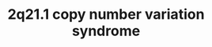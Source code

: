 ---
annotations:
- id: DOID:0060429
  parent: genetic disease
  type: Disease Ontology
  value: chromosomal duplication syndrome
- id: PW:0000013
  parent: disease pathway
  type: Pathway Ontology
  value: disease pathway
- id: DOID:0060388
  parent: genetic disease
  type: Disease Ontology
  value: chromosomal deletion syndrome
authors:
- Shad4
- Fehrhart
- Eweitz
citedin: ''
communities:
- RareDiseases
description: 'The 2q21.1 copy number variation syndrome can result in the loss of
  up to 9 protein-coding genes. Deletions and duplications in 2q21.1 were reported
  to be connected to intellectual disability, hyperactivity, and aggressive behavior
  (DOI: 10.1002/mgg3.1135,DOI: 10.1002/ajmg.a.36357). The clinical picture was explained
  by alterations in five genes important for neurological development, namely GPR148,
  FAM123C, ARHGEF4, FAM168B and PLEKHB2 (DOI: 10.1002/ajmg.a.36357,DOI: 10.1093/hmg/dds166).
  Analogically, changes in tubulin genes in 2q21.1 were linked to Motor Timing in
  ADHD (DOI: 10.1016/j.ajhg.2008.06.006). For this rare disorder, two different genomic
  locations are known according to Kirov et al. 2014 and literature cited there and
  Gimelli et al. 2014 with a larger deletion.  '
last-edited: 2024-07-23
ndex: null
organisms:
- Homo sapiens
redirect_from:
- /index.php/Pathway:WP5223
- /instance/WP5223
- /instance/WP5223_r134551
revision: r134551
schema-jsonld:
- '@context': https://schema.org/
  '@id': https://wikipathways.github.io/pathways/WP5223.html
  '@type': Dataset
  creator:
    '@type': Organization
    name: WikiPathways
  description: 'The 2q21.1 copy number variation syndrome can result in the loss of
    up to 9 protein-coding genes. Deletions and duplications in 2q21.1 were reported
    to be connected to intellectual disability, hyperactivity, and aggressive behavior
    (DOI: 10.1002/mgg3.1135,DOI: 10.1002/ajmg.a.36357). The clinical picture was explained
    by alterations in five genes important for neurological development, namely GPR148,
    FAM123C, ARHGEF4, FAM168B and PLEKHB2 (DOI: 10.1002/ajmg.a.36357,DOI: 10.1093/hmg/dds166).
    Analogically, changes in tubulin genes in 2q21.1 were linked to Motor Timing in
    ADHD (DOI: 10.1016/j.ajhg.2008.06.006). For this rare disorder, two different
    genomic locations are known according to Kirov et al. 2014 and literature cited
    there and Gimelli et al. 2014 with a larger deletion.  '
  keywords:
  - AMER3
  - APC
  - ARHGEF4
  - CCDC42
  - CCDC74A
  - CDC27
  - FAM168B
  - GDP
  - GPR148
  - GTP
  - LINC01087
  - LINC01120
  - MIR4784
  - MZT2A
  - PLEKHB2
  - POTEE
  - PtdIns(4,5)P2
  - RAC1
  - RHOA
  - STAT3
  - STMN2
  - TUBA3D
  license: CC0
  name: 2q21.1 copy number variation syndrome
seo: CreativeWork
title: 2q21.1 copy number variation syndrome
wpid: WP5223
---
